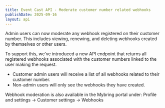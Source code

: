 ```yaml
---
title: Event Cast API - Moderate customer number related webhooks
publishDate: 2025-09-16
layout: api
---
```

Admin users can now moderate any webhook registered on their customer number. This includes viewing, renewing, and deleting webhooks created by themselves or other users.

To support this, we’ve introduced a new API endpoint that returns all registered webhooks associated with the customer numbers linked to the user making the request.
- Customer admin users will receive a list of all webhooks related to their customer number.
- Non-admin users will only see the webhooks they have created.

Webhook moderation is also available in the Mybring portal under: Profile and settings → Customer settings → Webhooks
